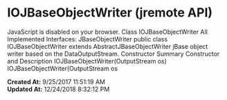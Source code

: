 # IOJBaseObjectWriter (jremote API)

JavaScript is disabled on your browser. Class IOJBaseObjectWriter All Implemented Interfaces: JBaseObjectWriter public class IOJBaseObjectWriter extends AbstractJBaseObjectWriter jBase object writer based on the DataOutputStream. Constructor Summary Constructor and Description IOJBaseObjectWriter(OutputStream os)  IOJBaseObjectWriter(OutputStream os  

**Created At:** 9/25/2017 11:51:19 AM  
**Updated At:** 12/24/2018 8:32:12 PM  

